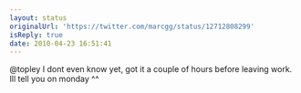 ```yaml
---
layout: status
originalUrl: 'https://twitter.com/marcgg/status/12712808299'
isReply: true
date: 2010-04-23 16:51:41
---
```


@topley I dont even know yet, got it a couple of hours before leaving work. Ill tell you on monday ^^
